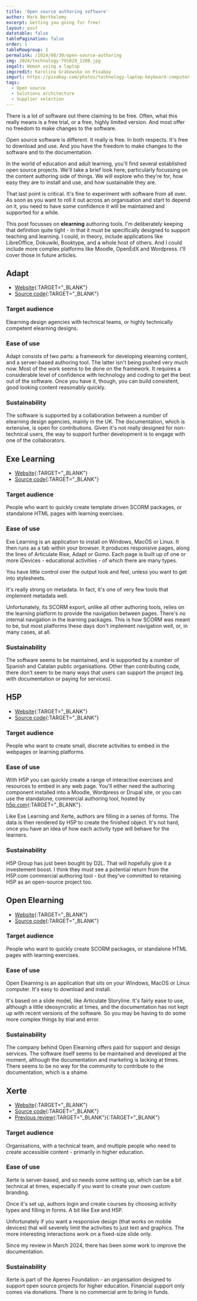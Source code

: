 ```yaml
---
title: 'Open source authoring software'
author: Mark Berthelemy
excerpt: Getting you going for free!
layout: post
datatable: false
tablePagination: false
order: 1
tableRowgroup: 1
permalink: /2024/08/30/open-source-authoring
img: 2024/technology-791029_1280.jpg
imgalt: Woman using a laptop
imgcredit: Karolina Grabowska on Pixabay
imgurl: https://pixabay.com/photos/technology-laptop-keyboard-computer-791029/
tags:
  - Open source
  - Solutions architecture
  - Supplier selection
---
```

There is a lot of software out there claiming to be free. Often, what this really means is a free trial, or a free, highly limited version. And most offer no freedom to make changes to the software.

Open source software is different. It really is free. In both respects. It's free to download and use. And you have the freedom to make changes to the software and to the documentation.

In the world of education and adult learning, you'll find several established open source projects. We'll take a brief look here, particularly focussing on the content authoring side of things. We will explore who they're for, how easy they are to install and use, and how sustainable they are.

That last point is critical. It's fine to experiment with software from all over. As soon as you want to roll it out across an organisation and start to depend on it, you need to have some confidence it will be maintained and supported for a while.

This post focusses on **elearning** authoring tools. I'm deliberately keeping that definition quite tight - in that it must be specifically designed to support teaching and learning. I could, in theory, include applications like LibreOffice, Dokuwiki, Booktype, and a whole host of others. And I could include more complex platforms like Moodle, OpenEdX and Wordpress. I'll cover those in future articles.

## Adapt

- [Website](https://www.adaptlearning.org/){:TARGET="_BLANK"}
- [Source code](https://github.com/adaptlearning){:TARGET="_BLANK"}

### Target audience

Elearning design agencies with technical teams, or highly technically competent elearning designs.

### Ease of use

Adapt consists of two parts: a framework for developing elearning content, and a server-based authoring tool. The latter isn't being pushed very much now. Most of the work seems to be done on the framework. It requires a considerable level of confidence with technology and coding to get the best out of the software. Once you have it, though, you can build consistent, good looking content reasonably quickly.

### Sustainability

The software is supported by a collaboration between a number of elearning design agencies, mainly in the UK. The documentation, which is extensive, is open for contributions. Given it's not really designed for non-technical users, the way to support further development is to engage with one of the collaborators.

## Exe Learning

- [Website](https://exelearning.net/){:TARGET="_BLANK"}
- [Source code](https://github.com/exelearning){:TARGET="_BLANK"}

### Target audience 

People who want to quickly create template driven SCORM packages, or standalone HTML pages with learning exercises.

### Ease of use

Exe Learning is an application to install on Windows, MacOS or Linux. It then runs as a tab within your browser. It produces responsive pages, along the lines of Articulate Rise, Adapt or Gomo. Each page is built up of one or more iDevices - educational activities - of which there are many types.

You have little control over the output look and feel, unless you want to get into stylesheets.

It's really strong on metadata. In fact, it's one of very few tools that implement metadata well.

Unfortunately, its SCORM export, unlike all other authoring tools, relies on the learning platform to provide the navigation between pages. There's no internal navigation in the learning packages. This is how SCORM was meant to be, but most platforms these days don't implement navigation well, or, in many cases, at all.

### Sustainability

The software seems to be maintained, and is supported by a number of Spanish and Catalan public organisations. Other than contributing code, there don't seem to be many ways that users can support the project (eg. with documentation or paying for services).

## H5P

- [Website](https://h5p.org/){:TARGET="_BLANK"}
- [Source code](https://github.com/h5p){:TARGET="_BLANK"}

### Target audience

People who want to create small, discrete activities to embed in the webpages or learning platforms.

### Ease of use

With H5P you can quickly create a range of interactive exercises and resources to embed in any web page. You'll either need the authoring component installed into a Moodle, Wordpress or Drupal site, or you can use the standalone, commercial authoring tool, hosted by [h5p.com](https://h5p.com){:TARGET="_BLANK"}.

Like Exe Learning and Xerte, authors are filling in a series of forms. The data is then rendered by H5P to create the finished object. It's not hard, once you have an idea of how each activity type will behave for the learners.

### Sustainability

H5P Group has just been bought by D2L. That will hopefully give it a investement boost. I think they must see a potential return from the H5P.com commercial authoring tool - but they've committed to retaining H5P as an open-source project too.

## Open Elearning

- [Website](https://www.openelearning.org/){:TARGET="_BLANK"}
- [Source code](https://github.com/open-elearning){:TARGET="_BLANK"}

### Target audience

People who want to quickly create SCORM packages, or standalone HTML pages with learning exercises.

### Ease of use

Open Elearning is an application that sits on your Windows, MacOS or Linux computer. It's easy to download and install.

It's based on a slide model, like Articulate Storyline. It's fairly ease to use, although a little ideosyncratic at times, and the documentation has not kept up with recent versions of the software. So you may be having to do some more complex things by trial and error.

### Sustainability

The company behind Open Elearning offers paid for support and design services. The software itself seems to be maintained and developed at the moment, although the documentation and marketing is lacking at times. There seems to be no way for the community to contribute to the documentation, which is a shame.

## Xerte

- [Website](https://www.xerte.org.uk/){:TARGET="_BLANK"}
- [Source code](https://github.com/thexerteproject/xerteonlinetoolkits){:TARGET="_BLANK"}
- [Previous review](https://mark.berthelemy.net/2024/03/24/xerte-review){:TARGET="_BLANK"}{:TARGET="_BLANK"}

### Target audience

Organisations, with a technical team, and multiple people who need to create accessible content - primarily in higher education.

### Ease of use

Xerte is server-based, and so needs some setting up, which can be a bit technical at times, especially if you want to create your own custom branding.

Once it's set up, authors login and create courses by choosing activity types and filling in forms. A bit like Exe and H5P.

Unfortunately if you want a responsive design (that works on mobile devices) that will severely limit the activities to just text and graphics. The more interesting interactions work on a fixed-size slide only.

Since my review in March 2024, there has been some work to improve the documentation.

### Sustainability

Xerte is part of the Apereo Foundation - an organisation designed to support open source projects for higher education. Financial support only comes via donations. There is no commercial arm to bring in funds.